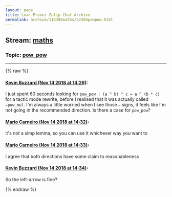 ```yaml
---
layout: page
title: Lean Prover Zulip Chat Archive 
permalink: archive/116395maths/52204powpow.html
---
```


## Stream: [maths](index.html)
### Topic: [pow_pow](52204powpow.html)

---


{% raw %}
#### [ Kevin Buzzard (Nov 14 2018 at 14:29)](https://leanprover.zulipchat.com/#narrow/stream/116395-maths/topic/pow_pow/near/147667339):
<p>I just spent 60 seconds looking for <code>pow_pow : (a ^ b) ^ c = a ^ (b * c)</code> for a tactic mode rewrite, before I realised that it was actually called <code>←pow_mul</code>. I'm always a little worried when I see those <code>←</code> signs, it feels like I'm not going in the recommended direction. Is there a case for <code>pow_pow</code>?</p>

#### [ Mario Carneiro (Nov 14 2018 at 14:32)](https://leanprover.zulipchat.com/#narrow/stream/116395-maths/topic/pow_pow/near/147667525):
<p>it's not a simp lemma, so you can use it whichever way you want to</p>

#### [ Mario Carneiro (Nov 14 2018 at 14:33)](https://leanprover.zulipchat.com/#narrow/stream/116395-maths/topic/pow_pow/near/147667561):
<p>I agree that both directions have some claim to reasonableness</p>

#### [ Kevin Buzzard (Nov 14 2018 at 14:34)](https://leanprover.zulipchat.com/#narrow/stream/116395-maths/topic/pow_pow/near/147667611):
<p>So the left-arrow is fine?</p>


{% endraw %}
